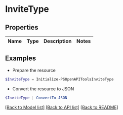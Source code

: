 # InviteType
## Properties

Name | Type | Description | Notes
------------ | ------------- | ------------- | -------------

## Examples

- Prepare the resource
```powershell
$InviteType = Initialize-PSOpenAPIToolsInviteType 
```

- Convert the resource to JSON
```powershell
$InviteType | ConvertTo-JSON
```

[[Back to Model list]](../README.md#documentation-for-models) [[Back to API list]](../README.md#documentation-for-api-endpoints) [[Back to README]](../README.md)

